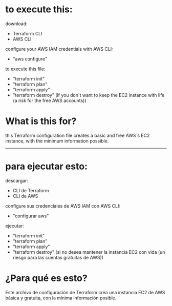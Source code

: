 # to execute this:

download:
- Terraform CLI
- AWS CLI

configure your AWS IAM credentials with AWS CLI:
- "aws configure"

to execute this file:
- "terraform init"
- "terraform plan"
- "terraform apply"
- "terraform destroy" (if you don´t want to keep the EC2 instance with life (a risk for the free AWS accounts))

# What is this for?

this Terraform configuration file creates a basic and free AWS´s EC2 instance, with the minimum information possible.

---

# para ejecutar esto:

descargar:
- CLI de Terraform
- CLI de AWS

configure sus credenciales de AWS IAM con AWS CLI:
- "configurar aws"

ejecutar:
- "terraform init"
- "terraform plan"
- "terraform apply"
- "terraform destroy" (si no desea mantener la instancia EC2 con vida (un riesgo para las cuentas gratuitas de AWS))

# ¿Para qué es esto?

Este archivo de configuración de Terraform crea una instancia EC2 de AWS básica y gratuita, con la mínima información posible.
